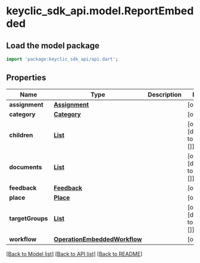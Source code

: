 # keyclic_sdk_api.model.ReportEmbedded

## Load the model package
```dart
import 'package:keyclic_sdk_api/api.dart';
```

## Properties
Name | Type | Description | Notes
------------ | ------------- | ------------- | -------------
**assignment** | [**Assignment**](Assignment.md) |  | [optional] 
**category** | [**Category**](Category.md) |  | [optional] 
**children** | [**List<Operation>**](Operation.md) |  | [optional] [default to const []]
**documents** | [**List<Document>**](Document.md) |  | [optional] [default to const []]
**feedback** | [**Feedback**](Feedback.md) |  | [optional] 
**place** | [**Place**](Place.md) |  | [optional] 
**targetGroups** | [**List<TargetGroup>**](TargetGroup.md) |  | [optional] [default to const []]
**workflow** | [**OperationEmbeddedWorkflow**](OperationEmbeddedWorkflow.md) |  | [optional] 

[[Back to Model list]](../README.md#documentation-for-models) [[Back to API list]](../README.md#documentation-for-api-endpoints) [[Back to README]](../README.md)


